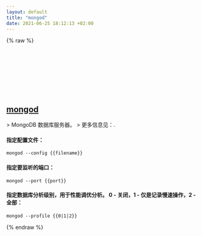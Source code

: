 ```yaml
---
layout: default
title: "mongod"
date: 2021-06-25 18:12:13 +02:00
---
```

{% raw %}
<h2 id="mongod">
  <a href="/zh/common/mongod.html">mongod</a> <a href="#mongod"><svg class="icon">
    <use href="/assets/images/unicode_sprite.svg#link" />
  </svg></a>
</h2>
> MongoDB 数据库服务器。
> 更多信息见：<https://docs.mongodb.com/manual/reference/program/mongod>.

#### 指定配置文件：
```shell
mongod --config {{filename}}
```
#### 指定要监听的端口：
```shell
mongod --port {{port}}
```
#### 指定数据库分析级别，用于性能调优分析。 0 - 关闭，1 - 仅是记录慢速操作，2 - 全部：
```shell
mongod --profile {{0|1|2}}
```
{% endraw %}